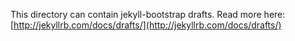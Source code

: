 This directory can contain jekyll-bootstrap drafts.
Read more here: [http://jekyllrb.com/docs/drafts/](http://jekyllrb.com/docs/drafts/)
